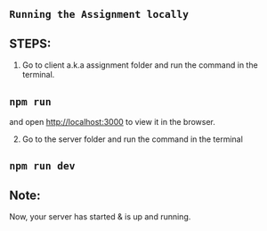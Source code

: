 


## `Running the Assignment locally`

## STEPS:
1. Go to client a.k.a assignment folder and run the command in the terminal.
##  `npm run`
and open [http://localhost:3000](htp://localhost:3000) to view it in the browser.

2. Go to the server folder and run the command in the terminal
## `npm run dev`

## Note: 
Now, your server has started & is up and running.

